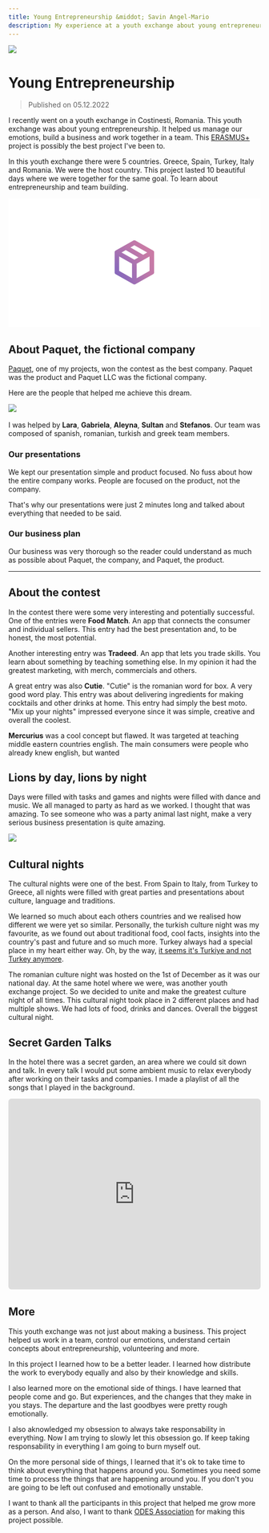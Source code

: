 ```yaml
---
title: Young Entrepreneurship &middot; Savin Angel-Mario
description: My experience at a youth exchange about young entrepreneurship
---
```


<img 
	src="/static/images/ye-group.jpg"
	style="width: 100%; max-height: 256px; object-fit: cover; object-position: center"
/>

# Young Entrepreneurship

> Published on 05.12.2022

I recently went on a youth exchange in Costinesti, Romania. This youth exchange
was about young entrepreneurship. It helped us manage our emotions, build a
business and work together in a team. This [ERASMUS+](https://erasmus-plus.ec.europa.eu/)
project is possibly the best project I've been to.

In this youth exchange there were 5 countries. Greece, Spain, Turkey, Italy
and Romania. We were the host country. This project lasted 10 beautiful days
where we were together for the same goal. To learn about entrepreneurship and 
team building.

<img
	src="/static/projects/paquet.png"
	style="width: 100%; max-height: 256px; object-fit: contain; object-position: center; background-color: white"
/>

## About Paquet, the fictional company

[Paquet](https://paquet.shop), one of my projects, won the contest as the best
company. Paquet was the product and Paquet LLC was the fictional company.

Here are the people that helped me achieve this dream.

<img 
	src="/static/images/group.jpg"
	style="width: 100%; max-height: 256px; object-fit: cover; object-position: left 25%"
/>

I was helped by **Lara**, **Gabriela**, **Aleyna**, **Sultan** and **Stefanos**.
Our team was composed of spanish, romanian, turkish and greek team members.

### Our presentations

We kept our presentation simple and product focused. No fuss
about how the entire company works. People are focused on the
product, not the company.

That's why our presentations were just 2 minutes long and talked about everything
that needed to be said.

### Our business plan

Our business was very thorough so the reader could understand as much as possible about 
Paquet, the company, and Paquet, the product.

******

## About the contest

In the contest there were some very interesting and potentially successful. One
of the entries were **Food Match**. An app that connects the consumer and
individual sellers. This entry had the best presentation and, to be honest, the
most potential.

Another interesting entry was **Tradeed**. An app that lets you trade skills.
You learn about something by teaching something else. In my opinion
it had the greatest marketing, with merch, commercials and others.

A great entry was also **Cutie**. "Cutie" is the romanian word for box. A very
good word play. This entry was about delivering ingredients for making
cocktails and other drinks at home. This entry had simply the best moto. "Mix
up your nights" impressed everyone since it was simple, creative and overall
the coolest.

**Mercurius** was a cool concept but flawed. It was targeted at teaching
middle eastern countries english. The main consumers were people who already
knew english, but wanted

## Lions by day, lions by night

Days were filled with tasks and games and nights were filled with dance and
music. We all managed to party as hard as we worked. I thought that was
amazing. To see someone who was a party animal last night, make a very serious
business presentation is quite amazing.

<img 
	src="/static/images/culture-night.jpg"
	style="width: 100%; max-height: 256px; object-fit: cover; object-position: center"
/>

## Cultural nights

The cultural nights were one of the best. From Spain to Italy, from
Turkey to Greece, all nights were filled with great parties and presentations
about culture, language and traditions.

We learned so much about each others countries and we realised how different we
were yet so similar. Personally, the turkish culture night was my favourite,
as we found out about traditional food, cool facts, insights into the country's
past and future and so much more. Turkey always had a special place in my heart
either way. Oh, by the way, [it seems it's Turkiye and not Turkey anymore](https://www.theguardian.com/world/2022/jun/03/turkey-changes-name-to-turkiye-as-other-name-is-for-the-birds).

The romanian culture night was hosted on the 1st of December as it was 
our national day. At the same hotel where we were, was another youth exchange
project. So we decided to unite and make the greatest culture night of all times.
This cultural night took place in 2 different places and had multiple shows.
We had lots of food, drinks and dances. Overall the biggest cultural night.

## Secret Garden Talks

In the hotel there was a secret garden, an area where we could sit down
and talk. In every talk I would put some ambient music to relax everybody
after working on their tasks and companies. I made a playlist of all the
songs that I played in the background.

<iframe style="border-radius: 6px" src="https://open.spotify.com/embed/playlist/1K5aEqi3GpdvtdqyGq6q1l?utm_source=generator&theme=0" width="100%" height="380" frameBorder="0" allowfullscreen="" allow="autoplay; clipboard-write; encrypted-media; fullscreen; picture-in-picture" loading="lazy"></iframe>

## More

This youth exchange was not just about making a business. This project helped
us work in a team, control our emotions, understand certain concepts about
entrepreneurship, volunteering and more.

In this project I learned how to be a better leader. I learned how distribute
the work to everybody equally and also by their knowledge and skills.

I also learned more on the emotional side of things. I have learned that
people come and go. But experiences, and the changes that they make in you
stays. The departure and the last goodbyes were pretty rough emotionally.

I also aknowledged my obsession to always take responsability in everything.
Now I am trying to slowly let this obsession go. If keep taking responsability
in everything I am going to burn myself out.

On the more personal side of things, I learned that it's ok to take time to
think about everything that happens around you. Sometimes you need some time
to process the things that are happening around you. If you don't you are 
going to be left out confused and emotionally unstable. 

I want to thank all the participants in this project that helped me grow more
as a person. And also, I want to thank [ODES Association](https://www.facebook.com/odesa.ngo)
for making this project possible.
